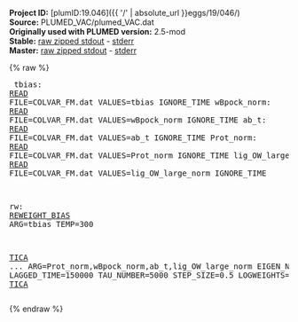 **Project ID:** [plumID:19.046]({{ '/' | absolute_url }}eggs/19/046/)  
**Source:** PLUMED_VAC/plumed_VAC.dat  
**Originally used with PLUMED version:** 2.5-mod  
**Stable:** [raw zipped stdout](plumed_VAC.dat.plumed.stdout.txt.zip) - [stderr](plumed_VAC.dat.plumed.stderr)  
**Master:** [raw zipped stdout](plumed_VAC.dat.plumed_master.stdout.txt.zip) - [stderr](plumed_VAC.dat.plumed_master.stderr)  

{% raw %}<pre>
tbias: <a href="https://plumed.github.io/doc-master/user-doc/html/_r_e_a_d.html">READ</a> FILE=COLVAR_FM.dat VALUES=tbias IGNORE_TIME
wBpock_norm: <a href="https://plumed.github.io/doc-master/user-doc/html/_r_e_a_d.html">READ</a> FILE=COLVAR_FM.dat VALUES=wBpock_norm IGNORE_TIME
ab_t: <a href="https://plumed.github.io/doc-master/user-doc/html/_r_e_a_d.html">READ</a> FILE=COLVAR_FM.dat VALUES=ab_t IGNORE_TIME
Prot_norm: <a href="https://plumed.github.io/doc-master/user-doc/html/_r_e_a_d.html">READ</a> FILE=COLVAR_FM.dat VALUES=Prot_norm IGNORE_TIME
lig_OW_large_norm: <a href="https://plumed.github.io/doc-master/user-doc/html/_r_e_a_d.html">READ</a> FILE=COLVAR_FM.dat VALUES=lig_OW_large_norm IGNORE_TIME

rw: <a href="https://plumed.github.io/doc-master/user-doc/html/_r_e_w_e_i_g_h_t__b_i_a_s.html">REWEIGHT_BIAS</a> ARG=tbias TEMP=300

<a href="https://plumed.github.io/doc-master/user-doc/html/_t_i_c_a.html">TICA</a> ...
 ARG=Prot_norm,wBpock_norm,ab_t,lig_OW_large_norm
 EIGEN_NUMBERS=4
 LAGGED_TIME=150000
 TAU_NUMBER=5000
 STEP_SIZE=0.5
 LOGWEIGHTS=rw
... <a href="https://plumed.github.io/doc-master/user-doc/html/_t_i_c_a.html">TICA</a>
</pre>{% endraw %}
